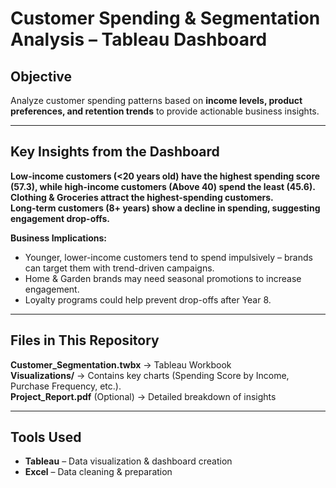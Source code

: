 # Customer Spending & Segmentation Analysis – Tableau Dashboard  

## Objective  
Analyze customer spending patterns based on **income levels, product preferences, and retention trends** to provide actionable business insights.  

---

## Key Insights from the Dashboard  

**Low-income customers (<20 years old) have the highest spending score (57.3), while high-income customers (Above 40) spend the least (45.6).**  
**Clothing & Groceries attract the highest-spending customers.**  
**Long-term customers (8+ years) show a decline in spending, suggesting engagement drop-offs.**  

 **Business Implications:**  
- Younger, lower-income customers tend to spend impulsively – brands can target them with trend-driven campaigns.  
- Home & Garden brands may need seasonal promotions to increase engagement.  
- Loyalty programs could help prevent drop-offs after Year 8.  

---

## Files in This Repository  

**Customer_Segmentation.twbx** → Tableau Workbook  
**Visualizations/** → Contains key charts (Spending Score by Income, Purchase Frequency, etc.).  
**Project_Report.pdf** (Optional) → Detailed breakdown of insights  

---

## Tools Used  
- **Tableau** – Data visualization & dashboard creation  
- **Excel** – Data cleaning & preparation  

